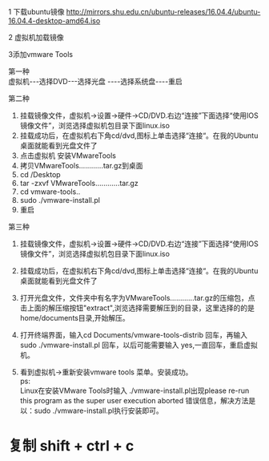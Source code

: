 1 下载ubuntu镜像 http://mirrors.shu.edu.cn/ubuntu-releases/16.04.4/ubuntu-16.04.4-desktop-amd64.iso  

2 虚拟机加载镜像  

3添加vmware Tools  

第一种   
虚拟机---选择DVD---选择光盘 ----选择系统盘----重启  


第二种   
1.  挂载镜像文件，虚拟机->设置->硬件->CD/DVD.右边“连接”下面选择“使用IOS镜像文件”，浏览选择虚拟机包目录下面linux.iso  
2. 挂载成功后，在虚拟机右下角cd/dvd,图标上单击选择“连接“。在我的Ubuntu桌面就能看到光盘文件了  
3. 点击虚拟机 安装VMwareTools  
4. 拷贝VMwareTools............tar.gz到桌面  
5. cd /Desktop  
6. tar -zxvf VMwareTools............tar.gz  
7. cd vmware-tools..  
8. sudo  ./vmware-install.pl  
9. 重启  



第三种   
1.  挂载镜像文件，虚拟机->设置->硬件->CD/DVD.右边“连接”下面选择“使用IOS镜像文件”，浏览选择虚拟机包目录下面linux.iso  
2. 挂载成功后，在虚拟机右下角cd/dvd,图标上单击选择“连接“。在我的Ubuntu桌面就能看到光盘文件了  
  
3. 打开光盘文件，文件夹中有名字为VMwareTools............tar.gz的压缩包，点击上面的解压缩按钮"extract",浏览选择需要解压到的目录，这里选择的的是home/documents目录,开始解压。  
4. 打开终端界面，输入cd Documents/vmware-tools-distrib 回车，再输入sudo  ./vmware-install.pl 回车，以后可能需要输入 yes,一直回车，重启虚拟机。  
5. 看到虚拟机->重新安装vmware tools 菜单。安装成功。  
ps:  
Linux在安装VMware Tools时输入 ./vmware-install.pl出现please re-run this program as the super user  execution aborted 错误信息，解决方法是以：sudo  ./vmware-install.pl执行安装即可。  



# 复制 shift + ctrl + c  